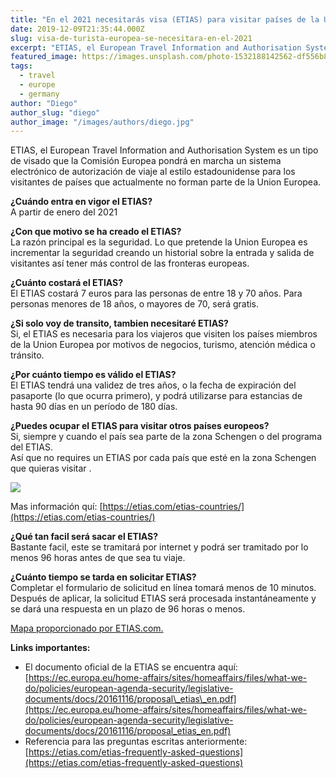 ```yaml
---
title: "En el 2021 necesitarás visa (ETIAS) para visitar países de la Union Europea"
date: 2019-12-09T21:35:44.000Z
slug: visa-de-turista-europea-se-necesitara-en-el-2021
excerpt: "ETIAS, el European Travel Information and Authorisation System es un tipo de visado que la Comisión Europea pondrá en marcha un sistema electrónico de autorizac..."
featured_image: https://images.unsplash.com/photo-1532188142562-df556b861e6a?ixlib=rb-1.2.1&q=80&fm=jpg&crop=entropy&cs=tinysrgb&w=2000&fit=max&ixid=eyJhcHBfaWQiOjExNzczfQ
tags:
  - travel
  - europe
  - germany
author: "Diego"
author_slug: "diego"
author_image: "/images/authors/diego.jpg"
---
```


ETIAS, el European Travel Information and Authorisation System es un tipo de visado que la Comisión Europea pondrá en marcha un sistema electrónico de autorización de viaje al estilo estadounidense para los visitantes de países que actualmente no forman parte de la Union Europea.

**¿Cuándo entra en vigor el ETIAS?**  
A partir de enero del 2021

**¿Con que motivo se ha creado el ETIAS?**  
La razón principal es la seguridad. Lo que pretende la Union Europea es incrementar la seguridad creando un historial sobre la entrada y salida de visitantes así tener más control de las fronteras europeas.  
  
**¿Cuánto costará el ETIAS?**  
El ETIAS costará 7 euros para las personas de entre 18 y 70 años. Para personas menores de 18 años, o mayores de 70, será gratis.  
  
**¿Si solo voy de transito, tambien necesitaré ETIAS?**  
Si, el ETIAS es necesaria para los viajeros que visiten los países miembros de la Union Europea por motivos de negocios, turismo, atención médica o tránsito.  
  
**¿Por cuánto tiempo es válido el ETIAS?**  
El ETIAS tendrá una validez de tres años, o la fecha de expiración del pasaporte (lo que ocurra primero), y podrá utilizarse para estancias de hasta 90 días en un período de 180 días.  
  
**¿Puedes ocupar el ETIAS para visitar otros países europeos?**  
Si, siempre y cuando el país sea parte de la zona Schengen o del programa del ETIAS.  
Así que no requires un ETIAS por cada país que esté en la zona Schengen que quieras visitar .

![](/lavacacion/images/Screenshot-2019-12-09-at-22.17.16.png)

Mas información quí: [https://etias.com/etias-countries/](https://etias.com/etias-countries/)

**¿Qué tan facil será sacar el ETIAS?**  
Bastante facil, este se tramitará por internet y podrá ser tramitado por lo menos 96 horas antes de que sea tu viaje.

**¿Cuánto tiempo se tarda en solicitar ETIAS?**  
Completar el formulario de solicitud en línea tomará menos de 10 minutos. Después de aplicar, la solicitud ETIAS será procesada instantáneamente y se dará una respuesta en un plazo de 96 horas o menos.  

[Mapa proporcionado por ETIAS.com.](https://etias.com/what-is-etias/who-needs-etias)

**Links importantes:**

*   El documento oficial de la ETIAS se encuentra aquí: [https://ec.europa.eu/home-affairs/sites/homeaffairs/files/what-we-do/policies/european-agenda-security/legislative-documents/docs/20161116/proposal\_etias\_en.pdf](https://ec.europa.eu/home-affairs/sites/homeaffairs/files/what-we-do/policies/european-agenda-security/legislative-documents/docs/20161116/proposal_etias_en.pdf)
*   Referencia para las preguntas escritas anteriormente: [https://etias.com/etias-frequently-asked-questions](https://etias.com/etias-frequently-asked-questions)